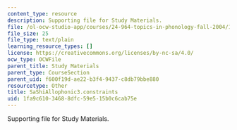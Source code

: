 ```yaml
---
content_type: resource
description: Supporting file for Study Materials.
file: /ol-ocw-studio-app/courses/24-964-topics-in-phonology-fall-2004/1fa9c61034688dfc59e515b0c6cab75e_SaShiAllophonic3.constraints
file_size: 25
file_type: text/plain
learning_resource_types: []
license: https://creativecommons.org/licenses/by-nc-sa/4.0/
ocw_type: OCWFile
parent_title: Study Materials
parent_type: CourseSection
parent_uid: f600f19d-ae22-b3f4-9437-c8db79bbe880
resourcetype: Other
title: SaShiAllophonic3.constraints
uid: 1fa9c610-3468-8dfc-59e5-15b0c6cab75e
---
```

Supporting file for Study Materials.
